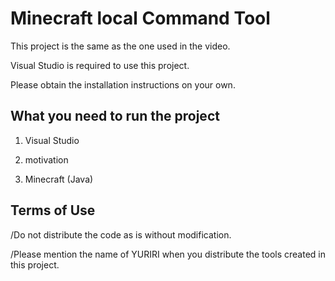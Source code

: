 # Minecraft local Command Tool

This project is the same as the one used in the video.

Visual Studio is required to use this project.

Please obtain the installation instructions on your own.

## What you need to run the project

1. Visual Studio

2. motivation

3. Minecraft (Java)

## Terms of Use

/Do not distribute the code as is without modification.

/Please mention the name of YURIRI when you distribute the tools created in this project.


